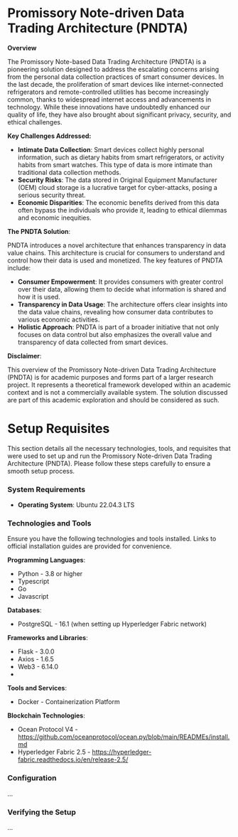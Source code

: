 # Promissory Note-driven Data Trading Architecture (PNDTA)

**Overview**

The Promissory Note-based Data Trading Architecture (PNDTA) is a pioneering solution designed to address the escalating concerns arising from the personal data collection practices of smart consumer devices. In the last decade, the proliferation of smart devices like internet-connected refrigerators and remote-controlled utilities has become increasingly common, thanks to widespread internet access and advancements in technology. While these innovations have undoubtedly enhanced our quality of life, they have also brought about significant privacy, security, and ethical challenges.

**Key Challenges Addressed:**

 - **Intimate Data Collection**: Smart devices collect highly personal information, such as dietary habits from smart refrigerators, or activity habits from smart watches. This type of data is more intimate than traditional data collection methods.
 - **Security Risks**: The data stored in Original Equipment Manufacturer (OEM) cloud storage is a lucrative target for cyber-attacks, posing a serious security threat.
 - **Economic Disparities**: The economic benefits derived from this data often bypass the individuals who provide it, leading to ethical dilemmas and economic inequities.

**The PNDTA Solution**: 

PNDTA introduces a novel architecture that enhances transparency in data value chains. This architecture is crucial for consumers to understand and control how their data is used and monetized. The key features of PNDTA include:

 - **Consumer Empowerment**: It provides consumers with greater control over their data, allowing them to decide what information is shared and how it is used.
 - **Transparency in Data Usage**: The architecture offers clear insights into the data value chains, revealing how consumer data contributes to various economic activities.
 - **Holistic Approach**: PNDTA is part of a broader initiative that not only focuses on data control but also emphasizes the overall value and transparency of data collected from smart devices.

**Disclaimer**:

This overview of the Promissory Note-driven Data Trading Architecture (PNDTA) is for academic purposes and forms part of a larger research project. It represents a theoretical framework developed within an academic context and is not a commercially available system. The solution discussed are part of this academic exploration and should be considered as such.

# Setup Requisites

This section details all the necessary technologies, tools, and requisites that were used to set up and run the Promissory Note-driven Data Trading Architecture (PNDTA). Please follow these steps carefully to ensure a smooth setup process.

### System Requirements

 - **Operating System**: Ubuntu 22.04.3 LTS

### Technologies and Tools

Ensure you have the following technologies and tools installed. Links to official installation guides are provided for convenience.

**Programming Languages**:

 - Python - 3.8 or higher
 - Typescript
 - Go
 - Javascript

**Databases**:

 - PostgreSQL - 16.1 (when setting up Hyperledger Fabric network)

**Frameworks and Libraries**:

 - Flask - 3.0.0
 - Axios - 1.6.5
 - Web3 - 6.14.0
 - 

**Tools and Services**:

 - Docker - Containerization Platform

**Blockchain Technologies**:

 - Ocean Protocol V4 - https://github.com/oceanprotocol/ocean.py/blob/main/READMEs/install.md
 - Hyperledger Fabric 2.5 - https://hyperledger-fabric.readthedocs.io/en/release-2.5/


### Configuration

...

### Verifying the Setup

...

